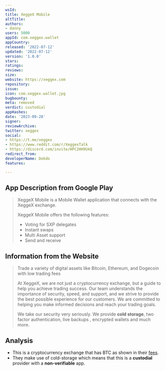 ```yaml
---
wsId: 
title: XeggeX Mobile
altTitle: 
authors:
- danny
users: 5000
appId: com.xeggex.wallet
appCountry: 
released: '2022-07-12'
updated: '2022-07-12'
version: '1.0.0'
stars: 
ratings: 
reviews: 
size: 
website: https://xeggex.com
repository: 
issue: 
icon: com.xeggex.wallet.jpg
bugbounty: 
meta: removed
verdict: custodial
appHashes: 
date: '2023-09-28'
signer: 
reviewArchive: 
twitter: xeggex
social:
- https://t.me/xeggex
- https://www.reddit.com/r/XeggexTalk
- https://discord.com/invite/HPC2HH9UkQ
redirect_from: 
developerName: Dokdo
features: 

---
```


## App Description from Google Play 

> XeggeX Mobile is a Mobile Wallet application that connects with the XeggeX exchange.
>
> XeggeX Mobile offers the following features:
> - Voting for SXP delegates
> - Instant swaps
> - Multi Asset support
> - Send and receive

## Information from the Website

> Trade a variety of digital assets like Bitcoin, Ethereum, and Dogecoin with low trading fees
>
> At XeggeX, we are not just a cryptocurrency exchange, but a guide to help you achieve trading success. Our team understands the importance of security, speed, and support, and we strive to provide the best possible experience for our customers. We are committed to helping you make informed decisions and reach your trading goals.
>
> We take our security very seriously. We provide **cold storage**, two factor authentication, live backups , encrypted wallets and much more.

## Analysis

- This is a cryptocurrency exchange that has BTC as shown in their [fees](https://xeggex.com/fees).
- They make use of cold-storage which means that this is a **custodial** provider with a **non-verifiable** app.
